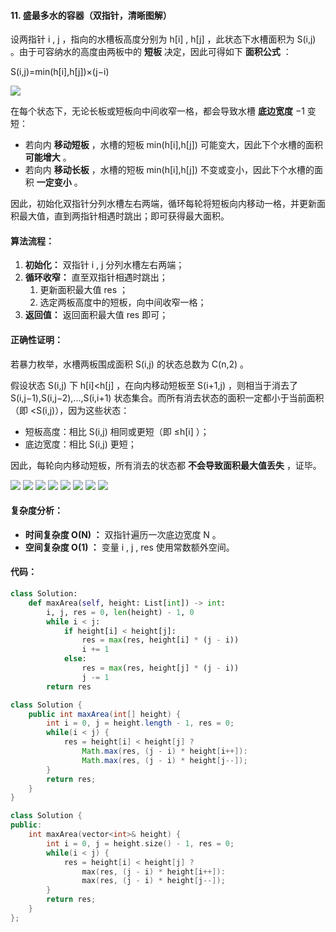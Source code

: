 ﻿#### 11\. 盛最多水的容器（双指针，清晰图解）

设两指针 i , j ，指向的水槽板高度分别为 h[i] , h[j] ，此状态下水槽面积为 S(i,j) 。由于可容纳水的高度由两板中的 **短板** 决定，因此可得如下 **面积公式** ：

S(i,j)=min(h[i],h[j])×(j−i)

![](./Solution0011_3_00.png)

在每个状态下，无论长板或短板向中间收窄一格，都会导致水槽 **底边宽度** −1 变短：

-   若向内 **移动短板** ，水槽的短板 min(h[i],h[j]) 可能变大，因此下个水槽的面积 **可能增大** 。
-   若向内 **移动长板** ，水槽的短板 min(h[i],h[j]) 不变或变小，因此下个水槽的面积 **一定变小** 。

因此，初始化双指针分列水槽左右两端，循环每轮将短板向内移动一格，并更新面积最大值，直到两指针相遇时跳出；即可获得最大面积。

#### [](https://leetcode.cn/problems/container-with-most-water/solution/container-with-most-water-shuang-zhi-zhen-fa-yi-do//#算法流程：)算法流程：

1.  **初始化：** 双指针 i , j 分列水槽左右两端；
2.  **循环收窄：** 直至双指针相遇时跳出；
    1.  更新面积最大值 res ；
    2.  选定两板高度中的短板，向中间收窄一格；
3.  **返回值：** 返回面积最大值 res 即可；

#### [](https://leetcode.cn/problems/container-with-most-water/solution/container-with-most-water-shuang-zhi-zhen-fa-yi-do//#正确性证明：)正确性证明：

若暴力枚举，水槽两板围成面积 S(i,j) 的状态总数为 C(n,2) 。

假设状态 S(i,j) 下 h[i]<h[j] ，在向内移动短板至 S(i+1,j) ，则相当于消去了 S(i,j−1),S(i,j−2),...,S(i,i+1) 状态集合。而所有消去状态的面积一定都小于当前面积（即 <S(i,j)），因为这些状态：

-   短板高度：相比 S(i,j) 相同或更短（即 ≤h[i] ）；
-   底边宽度：相比 S(i,j) 更短；

因此，每轮向内移动短板，所有消去的状态都 **不会导致面积最大值丢失** ，证毕。

![](./Solution0011_3_01.png)
![](./Solution0011_3_02.png)
![](./Solution0011_3_03.png)
![](./Solution0011_3_04.png)
![](./Solution0011_3_05.png)
![](./Solution0011_3_06.png)
![](./Solution0011_3_07.png)
![](./Solution0011_3_08.png)

#### [](https://leetcode.cn/problems/container-with-most-water/solution/container-with-most-water-shuang-zhi-zhen-fa-yi-do//#复杂度分析：)复杂度分析：

-   **时间复杂度 O(N) ：** 双指针遍历一次底边宽度 N 。
-   **空间复杂度 O(1) ：** 变量 i , j , res 使用常数额外空间。

#### [](https://leetcode.cn/problems/container-with-most-water/solution/container-with-most-water-shuang-zhi-zhen-fa-yi-do//#代码：)代码：

```Python
class Solution:
    def maxArea(self, height: List[int]) -> int:
        i, j, res = 0, len(height) - 1, 0
        while i < j:
            if height[i] < height[j]:
                res = max(res, height[i] * (j - i))
                i += 1
            else:
                res = max(res, height[j] * (j - i))
                j -= 1
        return res

```

```Java
class Solution {
    public int maxArea(int[] height) {
        int i = 0, j = height.length - 1, res = 0;
        while(i < j) {
            res = height[i] < height[j] ? 
                Math.max(res, (j - i) * height[i++]): 
                Math.max(res, (j - i) * height[j--]); 
        }
        return res;
    }
}

```

```C++
class Solution {
public:
    int maxArea(vector<int>& height) {
        int i = 0, j = height.size() - 1, res = 0;
        while(i < j) {
            res = height[i] < height[j] ? 
                max(res, (j - i) * height[i++]): 
                max(res, (j - i) * height[j--]); 
        }
        return res;
    }
};

```

